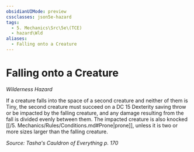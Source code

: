 ```yaml
---
obsidianUIMode: preview
cssclasses: json5e-hazard
tags:
  - 5. Mechanics\Src\5e\(TCE)
  - hazard\Wld
aliases:
  - Falling onto a Creature
---
```

# Falling onto a Creature
*Wilderness Hazard*  

If a creature falls into the space of a second creature and neither of them is Tiny, the second creature must succeed on a DC 15 Dexterity saving throw or be impacted by the falling creature, and any damage resulting from the fall is divided evenly between them. The impacted creature is also knocked [[/5. Mechanics/Rules/Conditions.md#Prone\|prone]], unless it is two or more sizes larger than the falling creature.

*Source: Tasha's Cauldron of Everything p. 170*
